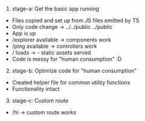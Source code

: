 1. stage-a: Get the basic app running

- Files copied and set up from JS files emitted by TS
- Only code change -> ../../public ../public
- App is up
- /explorer available -> components work
- /ping available -> controllers work
- / loads -> - static assets served
- Code is messy for "human consumption" :D

2. stage-b: Optimize code for "human consumption"

- Created helper file for common utility functions
- Functionality intact

3. stage-c: Custom route

- /hi -> custom route works
